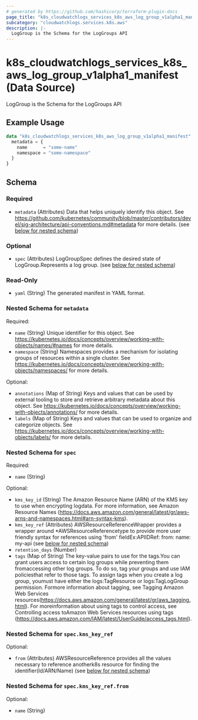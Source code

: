 ```yaml
---
# generated by https://github.com/hashicorp/terraform-plugin-docs
page_title: "k8s_cloudwatchlogs_services_k8s_aws_log_group_v1alpha1_manifest Data Source - terraform-provider-k8s"
subcategory: "cloudwatchlogs.services.k8s.aws"
description: |-
  LogGroup is the Schema for the LogGroups API
---
```


# k8s_cloudwatchlogs_services_k8s_aws_log_group_v1alpha1_manifest (Data Source)

LogGroup is the Schema for the LogGroups API

## Example Usage

```terraform
data "k8s_cloudwatchlogs_services_k8s_aws_log_group_v1alpha1_manifest" "example" {
  metadata = {
    name      = "some-name"
    namespace = "some-namespace"
  }
}
```

<!-- schema generated by tfplugindocs -->
## Schema

### Required

- `metadata` (Attributes) Data that helps uniquely identify this object. See https://github.com/kubernetes/community/blob/master/contributors/devel/sig-architecture/api-conventions.md#metadata for more details. (see [below for nested schema](#nestedatt--metadata))

### Optional

- `spec` (Attributes) LogGroupSpec defines the desired state of LogGroup.Represents a log group. (see [below for nested schema](#nestedatt--spec))

### Read-Only

- `yaml` (String) The generated manifest in YAML format.

<a id="nestedatt--metadata"></a>
### Nested Schema for `metadata`

Required:

- `name` (String) Unique identifier for this object. See https://kubernetes.io/docs/concepts/overview/working-with-objects/names/#names for more details.
- `namespace` (String) Namespaces provides a mechanism for isolating groups of resources within a single cluster. See https://kubernetes.io/docs/concepts/overview/working-with-objects/namespaces/ for more details.

Optional:

- `annotations` (Map of String) Keys and values that can be used by external tooling to store and retrieve arbitrary metadata about this object. See https://kubernetes.io/docs/concepts/overview/working-with-objects/annotations/ for more details.
- `labels` (Map of String) Keys and values that can be used to organize and categorize objects. See https://kubernetes.io/docs/concepts/overview/working-with-objects/labels/ for more details.


<a id="nestedatt--spec"></a>
### Nested Schema for `spec`

Required:

- `name` (String)

Optional:

- `kms_key_id` (String) The Amazon Resource Name (ARN) of the KMS key to use when encrypting logdata. For more information, see Amazon Resource Names (https://docs.aws.amazon.com/general/latest/gr/aws-arns-and-namespaces.html#arn-syntax-kms).
- `kms_key_ref` (Attributes) AWSResourceReferenceWrapper provides a wrapper around *AWSResourceReferencetype to provide more user friendly syntax for references using 'from' fieldEx:APIIDRef:	from:	  name: my-api (see [below for nested schema](#nestedatt--spec--kms_key_ref))
- `retention_days` (Number)
- `tags` (Map of String) The key-value pairs to use for the tags.You can grant users access to certain log groups while preventing them fromaccessing other log groups. To do so, tag your groups and use IAM policiesthat refer to those tags. To assign tags when you create a log group, youmust have either the logs:TagResource or logs:TagLogGroup permission. Formore information about tagging, see Tagging Amazon Web Services resources(https://docs.aws.amazon.com/general/latest/gr/aws_tagging.html). For moreinformation about using tags to control access, see Controlling access toAmazon Web Services resources using tags (https://docs.aws.amazon.com/IAM/latest/UserGuide/access_tags.html).

<a id="nestedatt--spec--kms_key_ref"></a>
### Nested Schema for `spec.kms_key_ref`

Optional:

- `from` (Attributes) AWSResourceReference provides all the values necessary to reference anotherk8s resource for finding the identifier(Id/ARN/Name) (see [below for nested schema](#nestedatt--spec--kms_key_ref--from))

<a id="nestedatt--spec--kms_key_ref--from"></a>
### Nested Schema for `spec.kms_key_ref.from`

Optional:

- `name` (String)
